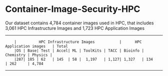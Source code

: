# Container-Image-Security-HPC
Our dataset contains 4,784 container images used in HPC, that includes 3,061 HPC Infrastructure Images and 1,723 HPC Application Images

-------------------------------------------------------------------------------------------------------------------
        |          HPC Infrastructure Images           |      HPC Application images   | Total
        |OS | Base| Test | Accel| ML | ToolKits | TACC | Bioinfo | Chemistry | Physics |
        |287| 185 | 62   | 145  | 58 |  1,197   | 1,127| 1,327   | 134       | 262     | 4,784
--------------------------------------------------------------------------------------------------------------------
